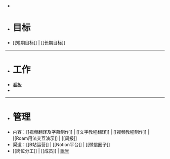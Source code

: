 - 
- # 目标
- [[短期目标]] | [[长期目标]]
- --------------------------------------------------------------------------------
- # 工作
- [看板](https://roamresearch.com/#/app/victor-wu/page/OtjPGo9ON)
- 
- --------------------------------------------------------------------------------
- # 管理
- 内容：[[视频翻译及字幕制作]] | [[文字教程翻译]] | [[视频教程制作]] | [[Roam用法交互演示]] | [[周报]]
- 渠道：[[B站运营]] | [[Notion平台]] | [[微信圈子]]
- [[岗位分工]]  | [[成员]] | [账号](https://gg9cqwfhs9.feishu.cn/docs/doccnatvKa2Whxuc5dXj2XqJzMf#)
